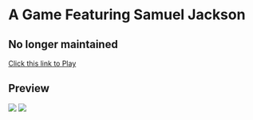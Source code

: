 # A Game Featuring Samuel Jackson
## No longer maintained

[Click this link to Play](https://soobakjonmat.github.io/A-Game-Featuring-Samuel-Jackson/)

## Preview
<image src="images/preview1.png">
<image src="images/preview2.png">
